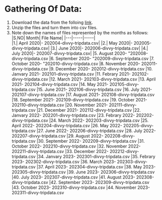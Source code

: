 
# Gathering Of Data:
1. Download the data from the folloing [link](https://divvy-tripdata.s3.amazonaws.com/index.html).
2. Unzip the files and turn them into csv files.
3. Note down the names of files represented by the months as follows:
     |S.NO| Month| File Name|
     |---|-----|-----|    
     |1.| April 2020|- 202004-divvy-tripdata.csv|
     |2.| May 2020|- 202005-divvy-tripdata.csv|
     |3.| June 2020|- 202006-divvy-tripdata.csv|
     |4.| July 2020|- 202007-divvy-tripdata.csv|
     |5. August 2020- "202008-divvy-tripdata.csv
     |6. September 2020- "202009-divvy-tripdata.csv
     |7. October 2020- "202010-divvy-tripdata.csv
     |8. November 2020- 202011-divvy-tripdata.csv
     |9. December 2020- 202012-divvy-tripdata.csv
     |10. Janvary 2021- 202101-divvy-tripdata.csv
     |11. Febrary 2021- 202102-divvy-tripdata.csv
     |12. March 2021- 202103-divvy-tripdata.csv
     |13. April 2021- 202104-divvy-tripdata.csv
     |14. May 2021- 202105-divvy-tripdata.csv
     |15. June 2021- 202106-divvy-tripdata.csv
     |16. July 2021- 202107-divvy-tripdata.csv
     |17. August 2021- 202108-divvy-tripdata.csv
     |18. September 2021- 202109-divvy-tripdata.csv
     |19. October 2021- 202110-divvy-tripdata.csv
     |20. November 2021- 202111-divvy-tripdata.csv
     |21. December 2021- 202112-divvy-tripdata.csv
     |22. Janvary 2022- 202201-divvy-tripdata.csv
     |23. Febrary 2022- 202202-divvy-tripdata.csv
     |24. March 2022- 202203-divvy-tripdata.csv
     |25. April 2022- 202204-divvy-tripdata.csv
     |26. May 2022- 202205-divvy-tripdata.csv
     |27. June 2022- 202206-divvy-tripdata.csv
     |28. July 2022- 202207-divvy-tripdata.csv
     |29. August 2022- 202208-divvy-tripdata.csv
     |30. September 2022- 202209-divvy-tripdata.csv
     |31. October 2022- 202210-divvy-tripdata.csv
     |32. November 2022- 202211-divvy-tripdata.csv
     |33. December 2022- 202212-divvy-tripdata.csv
     |34. Janvary 2023- 202301-divvy-tripdata.csv
     |35. Febrary 2023- 202302-divvy-tripdata.csv
     |36. March 2023- 202303-divvy-tripdata.csv
     |37. April 2023- 202304-divvy-tripdata.csv
     |38. May 2023- 202305-divvy-tripdata.csv
     |39. June 2023- 202306-divvy-tripdata.csv
     |40. July 2023- 202307-divvy-tripdata.csv
     |41. August 2023- 202308-divvy-tripdata.csv
     |42. September 2023- 202309-divvy-tripdata.csv
     |43. October 2023- 202310-divvy-tripdata.csv
     |44. November 2023- 202311-divvy-tripdata.csv

